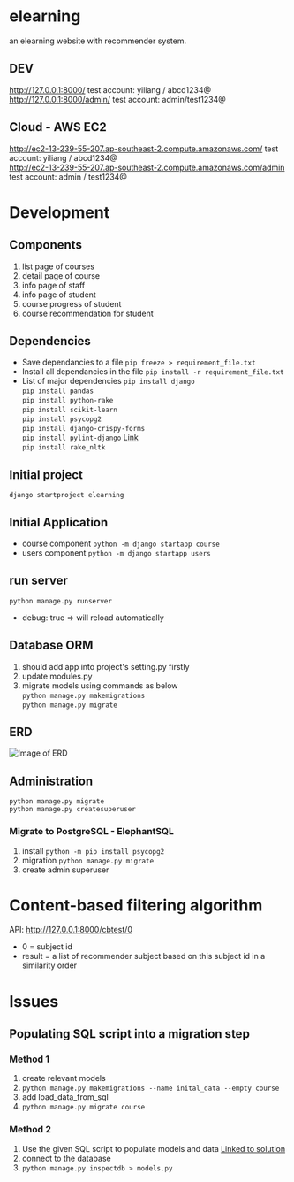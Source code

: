 # elearning
an elearning website with recommender system.
## DEV
http://127.0.0.1:8000/ test account: yiliang / abcd1234@  
http://127.0.0.1:8000/admin/  test account: admin/test1234@  
## Cloud - AWS EC2
http://ec2-13-239-55-207.ap-southeast-2.compute.amazonaws.com/ test account: yiliang / abcd1234@  
http://ec2-13-239-55-207.ap-southeast-2.compute.amazonaws.com/admin test account: admin / test1234@  
# Development
## Components
1. list page of courses
2. detail page of course
3. info page of staff
4. info page of student
5. course progress of student
6. course recommendation for student
## Dependencies
- Save dependancies to a file
`pip freeze > requirement_file.txt`  
- Install all dependancies in the file
`pip install -r requirement_file.txt`  
- List of major dependencies
`pip install django`  
`pip install pandas`  
`pip install python-rake`  
`pip install scikit-learn`  
`pip install psycopg2`  
`pip install django-crispy-forms`  
`pip install pylint-django` [Link](https://stackoverflow.com/questions/45135263/class-has-no-objects-member)  
`pip install rake_nltk`  
## Initial project
`django startproject elearning`
## Initial Application
- course component `python -m django startapp course`
- users component `python -m django startapp users`
## run server
`python manage.py runserver`  
- debug: true => will reload automatically
## Database ORM
1. should add app into project's setting.py firstly
2. update modules.py
3. migrate models using commands as below  
`python manage.py makemigrations`  
`python manage.py migrate`  
## ERD
![Image of ERD](https://github.com/lingyingyang/elearning/tree/master/resources/ERD.jpg)
## Administration
`python manage.py migrate`  
`python manage.py createsuperuser`
### Migrate to PostgreSQL - ElephantSQL
1. install `python -m pip install psycopg2`
2. migration `python manage.py migrate`
3. create admin superuser  
# Content-based filtering algorithm
API: http://127.0.0.1:8000/cbtest/0   
- 0 = subject id
- result = a list of recommender subject based on this subject id in a similarity order
# Issues
## Populating SQL script into a migration step
### Method 1
1. create relevant models
2. `python manage.py makemigrations --name inital_data --empty course`
3. add load_data_from_sql  
4. `python manage.py migrate course`
### Method 2
1. Use the given SQL script to populate models and data [Linked to solution](https://stackoverflow.com/questions/46708521/django-use-the-given-sql-dump-to-create-the-other-models-and-to-populate-the-d?noredirect=1&lq=1)
2. connect to the database
3. `python manage.py inspectdb > models.py`
